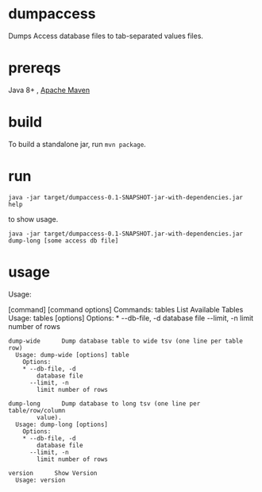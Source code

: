 # dumpaccess

Dumps Access database files to tab-separated values files. 

# prereqs

Java 8+ , [Apache Maven](https://maven.apache.org) 

# build

To build a standalone jar, run ```mvn package```.


# run

```java -jar target/dumpaccess-0.1-SNAPSHOT-jar-with-dependencies.jar help```

to show usage. 

```java -jar target/dumpaccess-0.1-SNAPSHOT.jar-with-dependencies.jar dump-long [some access db file]```



# usage

Usage: <main class> [command] [command options]
  Commands:
    tables      List Available Tables
      Usage: tables [options]
        Options:
        * --db-file, -d
            database file
          --limit, -n
            limit number of rows

    dump-wide      Dump database table to wide tsv (one line per table row)
      Usage: dump-wide [options] table
        Options:
        * --db-file, -d
            database file
          --limit, -n
            limit number of rows

    dump-long      Dump database to long tsv (one line per table/row/column
            value).
      Usage: dump-long [options]
        Options:
        * --db-file, -d
            database file
          --limit, -n
            limit number of rows

    version      Show Version
      Usage: version


